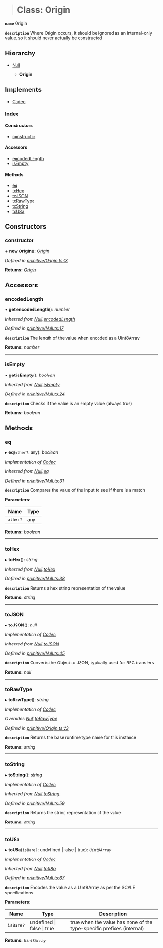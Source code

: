 > # Class: Origin

**`name`** Origin

**`description`** 
Where Origin occurs, it should be ignored as an internal-only value, so it should
never actually be constructed

## Hierarchy

* [Null](_primitive_null_.null.md)

  * **Origin**

## Implements

* [Codec](../interfaces/_types_.codec.md)

### Index

#### Constructors

* [constructor](_primitive_origin_.origin.md#constructor)

#### Accessors

* [encodedLength](_primitive_origin_.origin.md#encodedlength)
* [isEmpty](_primitive_origin_.origin.md#isempty)

#### Methods

* [eq](_primitive_origin_.origin.md#eq)
* [toHex](_primitive_origin_.origin.md#tohex)
* [toJSON](_primitive_origin_.origin.md#tojson)
* [toRawType](_primitive_origin_.origin.md#torawtype)
* [toString](_primitive_origin_.origin.md#tostring)
* [toU8a](_primitive_origin_.origin.md#tou8a)

## Constructors

###  constructor

\+ **new Origin**(): *[Origin](_primitive_origin_.origin.md)*

*Defined in [primitive/Origin.ts:13](https://github.com/polkadot-js/api/blob/7772caa/packages/types/src/primitive/Origin.ts#L13)*

**Returns:** *[Origin](_primitive_origin_.origin.md)*

## Accessors

###  encodedLength

• **get encodedLength**(): *number*

*Inherited from [Null](_primitive_null_.null.md).[encodedLength](_primitive_null_.null.md#encodedlength)*

*Defined in [primitive/Null.ts:17](https://github.com/polkadot-js/api/blob/7772caa/packages/types/src/primitive/Null.ts#L17)*

**`description`** The length of the value when encoded as a Uint8Array

**Returns:** *number*

___

###  isEmpty

• **get isEmpty**(): *boolean*

*Inherited from [Null](_primitive_null_.null.md).[isEmpty](_primitive_null_.null.md#isempty)*

*Defined in [primitive/Null.ts:24](https://github.com/polkadot-js/api/blob/7772caa/packages/types/src/primitive/Null.ts#L24)*

**`description`** Checks if the value is an empty value (always true)

**Returns:** *boolean*

## Methods

###  eq

▸ **eq**(`other?`: any): *boolean*

*Implementation of [Codec](../interfaces/_types_.codec.md)*

*Inherited from [Null](_primitive_null_.null.md).[eq](_primitive_null_.null.md#eq)*

*Defined in [primitive/Null.ts:31](https://github.com/polkadot-js/api/blob/7772caa/packages/types/src/primitive/Null.ts#L31)*

**`description`** Compares the value of the input to see if there is a match

**Parameters:**

Name | Type |
------ | ------ |
`other?` | any |

**Returns:** *boolean*

___

###  toHex

▸ **toHex**(): *string*

*Inherited from [Null](_primitive_null_.null.md).[toHex](_primitive_null_.null.md#tohex)*

*Defined in [primitive/Null.ts:38](https://github.com/polkadot-js/api/blob/7772caa/packages/types/src/primitive/Null.ts#L38)*

**`description`** Returns a hex string representation of the value

**Returns:** *string*

___

###  toJSON

▸ **toJSON**(): *null*

*Implementation of [Codec](../interfaces/_types_.codec.md)*

*Inherited from [Null](_primitive_null_.null.md).[toJSON](_primitive_null_.null.md#tojson)*

*Defined in [primitive/Null.ts:45](https://github.com/polkadot-js/api/blob/7772caa/packages/types/src/primitive/Null.ts#L45)*

**`description`** Converts the Object to JSON, typically used for RPC transfers

**Returns:** *null*

___

###  toRawType

▸ **toRawType**(): *string*

*Implementation of [Codec](../interfaces/_types_.codec.md)*

*Overrides [Null](_primitive_null_.null.md).[toRawType](_primitive_null_.null.md#torawtype)*

*Defined in [primitive/Origin.ts:23](https://github.com/polkadot-js/api/blob/7772caa/packages/types/src/primitive/Origin.ts#L23)*

**`description`** Returns the base runtime type name for this instance

**Returns:** *string*

___

###  toString

▸ **toString**(): *string*

*Implementation of [Codec](../interfaces/_types_.codec.md)*

*Inherited from [Null](_primitive_null_.null.md).[toString](_primitive_null_.null.md#tostring)*

*Defined in [primitive/Null.ts:59](https://github.com/polkadot-js/api/blob/7772caa/packages/types/src/primitive/Null.ts#L59)*

**`description`** Returns the string representation of the value

**Returns:** *string*

___

###  toU8a

▸ **toU8a**(`isBare?`: undefined | false | true): *`Uint8Array`*

*Implementation of [Codec](../interfaces/_types_.codec.md)*

*Inherited from [Null](_primitive_null_.null.md).[toU8a](_primitive_null_.null.md#tou8a)*

*Defined in [primitive/Null.ts:67](https://github.com/polkadot-js/api/blob/7772caa/packages/types/src/primitive/Null.ts#L67)*

**`description`** Encodes the value as a Uint8Array as per the SCALE specifications

**Parameters:**

Name | Type | Description |
------ | ------ | ------ |
`isBare?` | undefined \| false \| true | true when the value has none of the type-specific prefixes (internal)  |

**Returns:** *`Uint8Array`*